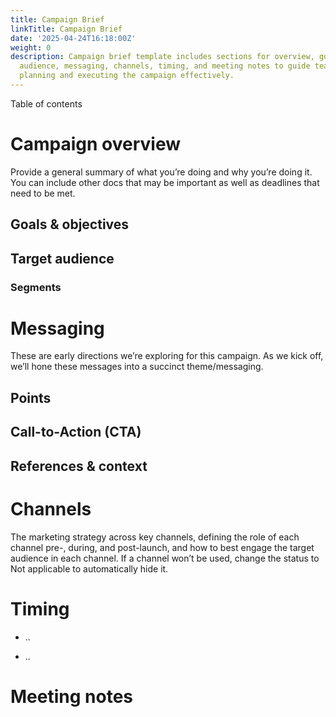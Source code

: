 ```yaml
---
title: Campaign Brief
linkTitle: Campaign Brief
date: '2025-04-24T16:18:00Z'
weight: 0
description: Campaign brief template includes sections for overview, goals, target
  audience, messaging, channels, timing, and meeting notes to guide team members in
  planning and executing the campaign effectively.
---
```



<!-- Unsupported block type: callout -->



Table of contents

<!-- Unsupported block type: table_of_contents -->

# Campaign overview

<!-- Unsupported block type: divider -->

Provide a general summary of what you’re doing and why you’re doing it. You can include other docs that may be important as well as deadlines that need to be met.

## Goals & objectives

## Target audience

### Segments

# Messaging

<!-- Unsupported block type: divider -->

These are early directions we’re exploring for this campaign. As we kick off, we’ll hone these messages into a succinct theme/messaging.

## Points

## Call-to-Action (CTA)

## References & context

# Channels

<!-- Unsupported block type: divider -->

The marketing strategy across key channels, defining the role of each channel pre-, during, and post-launch, and how to best engage the target audience in each channel. If a channel won’t be used, change the status to Not applicable to automatically hide it.

<!-- Unsupported block type: child_database -->

# Timing

<!-- Unsupported block type: divider -->

- ..

- ..

# Meeting notes

<!-- Unsupported block type: divider -->

<!-- Unsupported block type: child_database -->